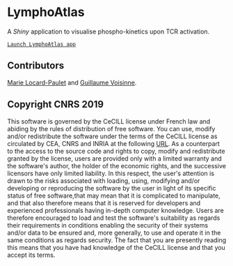 # LymphoAtlas

A *Shiny* application to visualise phospho-kinetics upon TCR activation.

[`Launch LymphoAtlas app`](https://voisinneg.shinyapps.io/LymphoAtlas/)

## Contributors

[Marie Locard-Paulet](https://github.com/mlocardpaulet) and [Guillaume Voisinne](https://github.com/VoisinneG/).

## Copyright CNRS 2019

This software is governed by the CeCILL license under French law and abiding by the rules of distribution of free software. You can  use, modify and/or redistribute the software under the terms of the CeCILL license as circulated by CEA, CNRS and INRIA at the following [URL](http://www.cecill.info). 
As a counterpart to the access to the source code and rights to copy, modify and redistribute granted by the license, users are provided only with a limited warranty and the software's author, the holder of the economic rights, and the successive licensors have only limited liability. In this respect, the user's attention is drawn to the risks associated with loading, using, modifying and/or developing or reproducing the software by the user in light of its specific status of free software,that may mean that it is complicated to manipulate, and that also therefore means that it is reserved for developers and experienced professionals having in-depth computer knowledge. Users are therefore encouraged to load and test the software's suitability as regards their requirements in conditions enabling the security of their systems and/or data to be ensured and, more generally, to use and operate it in the  same conditions as regards security. 
The fact that you are presently reading this means that you have had knowledge of the CeCILL license and that you accept its terms.
